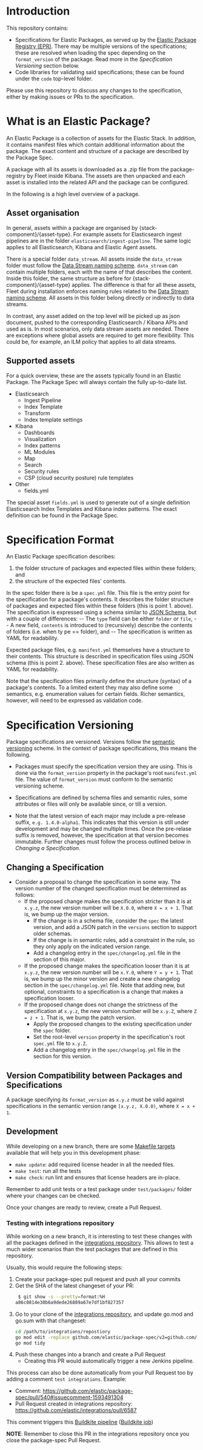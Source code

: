 # Introduction

This repository contains:
* Specifications for Elastic Packages, as served up by the [Elastic Package Registry (EPR)](https://github.com/elastic/package-registry). There may be multiple versions of the specifications; these are resolved when loading the spec depending on the `format_version` of the package. Read more in the _Specification Versioning_ section below.
* Code libraries for validating said specifications; these can be found under the `code` top-level folder.

Please use this repository to discuss any changes to the specification, either by making issues or PRs to the specification.

# What is an Elastic Package?

An Elastic Package is a collection of assets for the Elastic Stack. In addition, it contains manifest files which contain additional information about the package. The exact content and structure of a package are described by the Package Spec.

A package with all its assets is downloaded as a .zip file from the package-registry by Fleet inside Kibana. The assets are then unpacked and each asset is installed into the related API and the package can be configured.

In the following is a high level overview of a package.

## Asset organisation

In general, assets within a package are organised by {stack-component}/{asset-type}. For example assets for Elasticsearch ingest pipelines are in the folder `elasticsearch/ingest-pipeline`. The same logic applies to all Elasticsearch, Kibana and Elastic Agent assets.

There is a special folder `data_stream`. All assets inside the `data_stream` folder must follow the [Data Stream naming scheme](https://www.elastic.co/blog/an-introduction-to-the-elastic-data-stream-naming-scheme). `data_stream` can contain multiple folders, each with the name of that describes the content. Inside this folder, the same structure as before for {stack-component}/{asset-type} applies. The difference is that for all these assets, Fleet during installation enforces naming rules related to the [Data Stream naming scheme](https://www.elastic.co/blog/an-introduction-to-the-elastic-data-stream-naming-scheme). All assets in this folder belong directly or indirectly to data streams.

In contrast, any asset added on the top level will be picked up as json document, pushed to the corresponding Elasticsearch / Kibana APIs and used as is. In most scenarios, only data stream assets are needed. There are exceptions where global assets are required to get more flexibility. This could be, for example, an ILM policy that applies to all data streams.

## Supported assets

For a quick overview, these are the assets typically found in an Elastic Package. The Package Spec will always contain the fully up-to-date list.

* Elasticsearch
  * Ingest Pipeline
  * Index Template
  * Transform
  * Index template settings
* Kibana
  * Dashboards
  * Visualization
  * Index patterns
  * ML Modules
  * Map
  * Search
  * Security rules
  * CSP (cloud security posture) rule templates
* Other
  * fields.yml

The special asset `fields.yml` is used to generate out of a single definition Elasticsearch Index Templates and Kibana index patterns. The exact definition can be found in the Package Spec.


# Specification Format

An Elastic Package specification describes:
1. the folder structure of packages and expected files within these folders; and
2. the structure of the expected files' contents.

In the spec folder there is be a `spec.yml` file. This file is the entry point for the
 specification for a package's contents. It describes the folder structure of packages and expected
files within these folders (this is point 1. above). The specification is expressed using a schema similar
to [JSON Schema](https://json-schema.org/), but with a couple of differences:
-- The `type` field can be either `folder` or `file`,
-- A new field, `contents` is introduced to (recursively) describe the contents of folders (i.e. when ty
pe == folder), and
-- The specification is written as YAML for readability.

Expected package files, e.g. `manifest.yml` themselves have a structure to their contents. This structure is described in specification files using JSON schema (this is point 2. above). These specification files are also written as YAML for readability.

Note that the specification files primarily define the structure (syntax) of a package's contents. To a limited extent they may also define some semantics, e.g. enumeration values for certain fields. Richer semantics, however, will need to be expressed as validation code.

# Specification Versioning

Package specifications are versioned. Versions follow the [semantic versioning](https://semver.org/) scheme. In the context of package specifications, this means the following.

* Packages must specify the specification version they are using. This is done via the `format_version` property in the package's root `manifest.yml` file. The value of `format_version` must conform to the semantic versioning scheme.

* Specifications are defined by schema files and semantic rules, some attributes or files will only be available since, or till a version.

* Note that the latest version of each major may include a pre-release suffix, `e.g. 1.4.0-alpha1`. This indicates that this version is still under development and may be changed multiple times. Once the pre-relase suffix is removed, however, the specification at that version becomes immutable. Further changes must follow the process outlined below in _Changing a Specification_.

## Changing a Specification

* Consider a proposal to change the specification in some way. The version number of the changed specification must be determined as follows:
  * If the proposed change makes the specification stricter than it is at `x.y.z`, the new version number will be `X.0.0`, where `X = x + 1`. That is, we bump up the major version. 
     * If the change is in a schema file, consider the `spec` the latest
       version, and add a JSON patch in the `versions` section to support older
       schemas.
     * If the change is in semantic rules, add a constraint in the rule, so they only apply on
       the indicated version range.
     * Add a changelog entry in the `spec/changelog.yml` file in the section of this major.
  * If the proposed change makes the specification looser than it is at `x.y.z`, the new version number will be `x.Y.0`, where `Y = y + 1`. That is, we bump up the minor version and create a new changelog section in the `spec/changelog.yml` file. Note that adding new, but optional, constraints to a specification is a change that makes a specification looser.
  * If the proposed change does not change the strictness of the specification at `x.y.z`, the new version number will be `x.y.Z`, where `Z = z + 1`. That is, we bump the patch version.
     * Apply the proposed changes to the existing specification under the `spec` folder.
     * Set the root-level `version` property in the specification's root `spec.yml` file to `x.y.Z`.
     * Add a changelog entry in the `spec/changelog.yml` file in the section for
       this version.

## Version Compatibility between Packages and Specifications

A package specifying its `format_version` as `x.y.z` must be valid against specifications in the semantic version range `[x.y.z, X.0.0)`, where `X = x + 1`.

## Development

While developing on a new branch, there are some [Makefile targets](./Makefile) available
that will help you in this development phase:
- `make update`: add required license header in all the needed files.
- `make test`: run all the tests 
- `make check`: run lint and ensures that license headers are in-place.

Remember to add unit tests or a test package under `test/packages/` folder where
your changes can be checked.

Once your changes are ready to review, create a Pull Request.


### Testing with integrations repository

While working on a new branch, it is interesting to test these changes
with all the packages defined in the [integrations repository](https://github.com/elastic/integrations).
This allows to test a much wider scenarios than the test packages that are defined in this repository.

Usually, this would require the following steps:
1. Create your package-spec pull request and push all your commits
2. Get the SHA of the latest changeset of your PR:
   ```bash
    $ git show -s --pretty=format:%H
   a86c0814e30b6a9dede26889a67e7df1bf827357
   ```
3. Go to your clone of the [integrations repository](https://github.com/elastic/integrations), and update go.mod and go.sum with that changeset:
   ```bash
   cd /path/to/integrations/repostiory
   go mod edit -replace github.com/elastic/package-spec/v2=github.com/<your_github_user>/package-spec/v2@a86c0814e30b6a9dede26889a67e7df1bf827357
   go mod tidy
   ```
4. Push these changes into a branch and create a Pull Request
    - Creating this PR would automatically trigger a new Jenkins pipeline.


This process can also be done automatically from your Pull Request too by adding a comment `test integrations`. Example:
- Comment: https://github.com/elastic/package-spec/pull/540#issuecomment-1593491304
- Pull Request created in integrations repository: https://github.com/elastic/integrations/pull/6587

This comment triggers this [Buildkite pipeline](https://github.com/elastic/package-spec/blob/72f19e94c61cc5c590aeefbeddfa025a95025b4e/.buildkite/pipeline.test-with-integrations-repo.yml) ([Buildkite job](https://buildkite.com/elastic/package-spec-test-with-integrations))

**NOTE**: Remember to close this PR in the integrations repository once you close the package-spec Pull Request.
